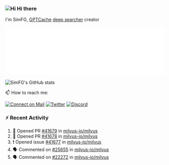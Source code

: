 ### <img src='https://qpluspicture.oss-cn-beijing.aliyuncs.com/6LjjQA/Hi.gif' alt='Hi' width="24"/> Hi there

I'm SimFG, [GPTCache](https://github.com/zilliztech/GPTCache) [deep searcher](https://github.com/zilliztech/deep-searcher) creator

![Metrics 👋](/metrics.plugin.followup.user.svg)

![SimFG's GitHub stats](https://github-readme-stats.vercel.app/api?username=SimFG&show_icons=true&theme=radical&count_private=true)

📫 How to reach me:

[![Connect on Mail](https://img.shields.io/badge/Ask%20me-anything-1abc9c.svg)](mailto:1142838399@qq.com)
[![Twitter](https://img.shields.io/twitter/follow/FogSim?style=social)](https://twitter.com/FogSim)
[![Discord](https://img.shields.io/discord/1092648432495251507?label=Discord&logo=discord)](https://discord.gg/Q8C6WEjSWV)

### :zap: Recent Activity

<!--START_SECTION:activity-->
1. 💪 Opened PR [#41679](https://github.com/milvus-io/milvus/pull/41679) in [milvus-io/milvus](https://github.com/milvus-io/milvus)
2. 💪 Opened PR [#41678](https://github.com/milvus-io/milvus/pull/41678) in [milvus-io/milvus](https://github.com/milvus-io/milvus)
3. ❗️ Opened issue [#41677](https://github.com/milvus-io/milvus/issues/41677) in [milvus-io/milvus](https://github.com/milvus-io/milvus)
4. 🗣 Commented on [#25655](https://github.com/milvus-io/milvus/issues/25655) in [milvus-io/milvus](https://github.com/milvus-io/milvus)
5. 🗣 Commented on [#22272](https://github.com/milvus-io/milvus/issues/22272) in [milvus-io/milvus](https://github.com/milvus-io/milvus)
<!--END_SECTION:activity-->

